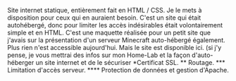 Site internet statique, entièrement fait en HTML / CSS. 
Je le mets à disposition pour ceux qui en auraient besoin. 
C'est un site qui était autohébergé, donc pour limiter les accès indésirables était volontairement simple et en HTML.
C'est une maquette réalisée pour un petit site que j'avais sur la présentation d'un serveur Minecraft auto-hébergé également. 
Plus rien n'est accessible aujourd'hui. Mais le site est disponible ici.
(si j'y pense, je vous mettrai des infos sur mon Home-Lab et la façon d'auto-héberger un site internet et de le sécuriser
*Certificat SSL.
** Routage.
*** Limitation d'accès serveur.
**** Protection de données et gestion d'Apache.
